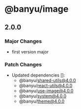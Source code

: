 # @banyu/image

## 2.0.0

### Major Changes

- first version major

### Patch Changes

- Updated dependencies []:
  - @banyu/shared-utils@4.0.0
  - @banyu/react-utils@4.0.0
  - @banyu/use-image@4.0.0
  - @banyu/system@4.0.0
  - @banyu/theme@4.0.0

